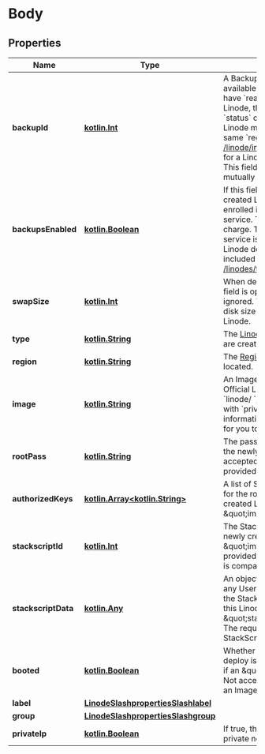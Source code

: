 
# Body

## Properties
Name | Type | Description | Notes
------------ | ------------- | ------------- | -------------
**backupId** | [**kotlin.Int**](.md) | A Backup ID from another Linode&#x27;s available backups. Your User must have &#x60;read_write&#x60; access to that Linode, the Backup must have a &#x60;status&#x60; of &#x60;successful&#x60;, and the Linode must be deployed to the same &#x60;region&#x60; as the Backup. See [/linode/instances/{linodeId}/backups](/#operation/getBackups) for a Linode&#x27;s available backups.  This field and the &#x60;image&#x60; field are mutually exclusive.  |  [optional]
**backupsEnabled** | [**kotlin.Boolean**](.md) | If this field is set to &#x60;true&#x60;, the created Linode will automatically be enrolled in the Linode Backup service. This will incur an additional charge. The cost for the Backup service is dependent on the Type of Linode deployed.  Backup pricing is included in the response from [/linodes/types](/#operation/getLinodeTypes)  |  [optional]
**swapSize** | [**kotlin.Int**](.md) | When deploying from an Image, this field is optional, otherwise it is ignored. This is used to set the swap disk size for the newly-created Linode.  |  [optional]
**type** | [**kotlin.String**](.md) | The [Linode Type](#operation/getLinodeTypes) of the Linode you are creating.  | 
**region** | [**kotlin.String**](.md) | The [Region](#operation/getRegions) where the Linode will be located.  | 
**image** | [**kotlin.String**](.md) | An Image ID to deploy the Disk from. Official Linode Images start with &#x60;linode/ &#x60;, while your Images start with &#x60;private/&#x60;. See [/images](/#operation/getImages) for more information on the Images available for you to use.  |  [optional]
**rootPass** | [**kotlin.String**](.md) | The password for the root user on the newly created Linode. Only accepted if \&quot;image\&quot; is provided.  |  [optional]
**authorizedKeys** | [**kotlin.Array&lt;kotlin.String&gt;**](.md) | A list of SSH public keys to deploy for the root user on the newly created Linode.  Only accepted if \&quot;image\&quot; is provided.  |  [optional]
**stackscriptId** | [**kotlin.Int**](.md) | The StackScript to deploy to the newly created Linode.  If provided, \&quot;image\&quot; must also be provided, and must be an Image that is compatible with this StackScript.  |  [optional]
**stackscriptData** | [**kotlin.Any**](.md) | An object containing responses to any User Defined Fields present in the StackScript being deployed to this Linode. Only accepted if \&quot;stackscript_id\&quot; is given.  The required values depend on the StackScript being deployed.  |  [optional]
**booted** | [**kotlin.Boolean**](.md) | Whether to boot this Linode after the deploy is complete. Defaults to true if an \&quot;image\&quot; is provided.  Not accepted if not deploying from an Image.  |  [optional]
**label** | [**LinodeSlashpropertiesSlashlabel**](LinodeSlashpropertiesSlashlabel.md) |  |  [optional]
**group** | [**LinodeSlashpropertiesSlashgroup**](LinodeSlashpropertiesSlashgroup.md) |  |  [optional]
**privateIp** | [**kotlin.Boolean**](.md) | If true, the created Linode will have private networking enabled.  |  [optional]




